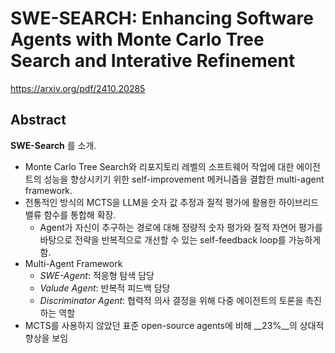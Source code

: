 # SWE-SEARCH: Enhancing Software Agents with Monte Carlo Tree Search and Interative Refinement

https://arxiv.org/pdf/2410.20285

## Abstract

__SWE-Search__ 를 소개.
  - Monte Carlo Tree Search와 리포지토리 레벨의 소프트웨어 작업에 대한 에이전트의 성능을 향상시키기 위한 self-improvement 메커니즘을 결합한 multi-agent framework.
  - 전통적인 방식의 MCTS을 LLM을 숫자 값 추정과 질적 평가에 활용한 하이브리드 밸류 함수를 통합해 확장.
    - Agent가 자신이 추구하는 경로에 대해 정량적 숫자 평가와 질적 자연어 평가를 바탕으로 전략을 반복적으로 개선할 수 있는 self-feedback loop를 가능하게 함.
  - Multi-Agent Framework
    - _SWE-Agent_: 적응형 탐색 담당
    - _Valude Agent_: 반복적 피드백 담당
    - _Discriminator Agent_: 협력적 의사 결정을 위해 다중 에이전트의 토론을 촉진하는 역할
- MCTS를 사용하지 않았던 표준 open-source agents에 비해 __23%__의 상대적 향상을 보임

